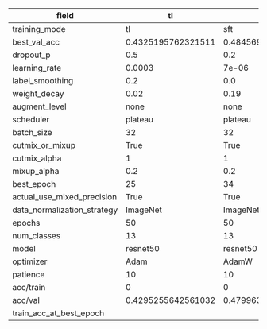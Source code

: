 | field                       | tl                 | sft                 | fft                |
|-----------------------------|--------------------|---------------------|--------------------|
| training_mode               | tl                 | sft                 | fft                |
| best_val_acc                | 0.4325195762321511 | 0.4845693228926762  | 0.5029940119760479 |
| dropout_p                   | 0.5                | 0.2                 | 0.4                |
| learning_rate               | 0.0003             | 7e-06               | 7e-06              |
| label_smoothing             | 0.2                | 0.0                 | 0.0                |
| weight_decay                | 0.02               | 0.19                | 0.04               |
| augment_level               | none               | none                | none               |
| scheduler                   | plateau            | plateau             | plateau            |
| batch_size                  | 32                 | 32                  | 32                 |
| cutmix_or_mixup             | True               | True                | True               |
| cutmix_alpha                | 1                  | 1                   | 1                  |
| mixup_alpha                 | 0.2                | 0.2                 | 0.2                |
| best_epoch                  | 25                 | 34                  | 24                 |
| actual_use_mixed_precision  | True               | True                | True               |
| data_normalization_strategy | ImageNet           | ImageNet            | ImageNet           |
| epochs                      | 50                 | 50                  | 50                 |
| num_classes                 | 13                 | 13                  | 13                 |
| model                       | resnet50           | resnet50            | resnet50           |
| optimizer                   | Adam               | AdamW               | AdamW              |
| patience                    | 10                 | 10                  | 15                 |
| acc/train                   | 0                  | 0                   | 0                  |
| acc/val                     | 0.4295255642561032 | 0.47996315062183326 | 0.4949332105020728 |
| train_acc_at_best_epoch     |                    |                     |                    |